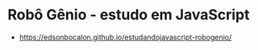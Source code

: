 # Robô Gênio - estudo em JavaScript 

*  https://edsonbocalon.github.io/estudandojavascript-robogenio/ 
